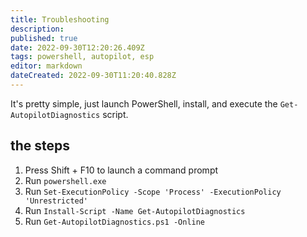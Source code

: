 ```yaml
---
title: Troubleshooting
description: 
published: true
date: 2022-09-30T12:20:26.409Z
tags: powershell, autopilot, esp
editor: markdown
dateCreated: 2022-09-30T11:20:40.828Z
---
```


It's pretty simple, just launch PowerShell, install, and execute the `Get-AutopilotDiagnostics` script.

## the steps
1. Press Shift + F10 to launch a command prompt
2. Run `powershell.exe`
3. Run `Set-ExecutionPolicy -Scope 'Process' -ExecutionPolicy 'Unrestricted'`
4. Run `Install-Script -Name Get-AutopilotDiagnostics`
5. Run `Get-AutopilotDiagnostics.ps1 -Online`
